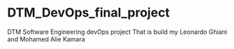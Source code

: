 # DTM_DevOps_final_project
DTM Software Engineering devOps project
That is build my Leonardo Ghiani and Mohamed Alie Kamara
